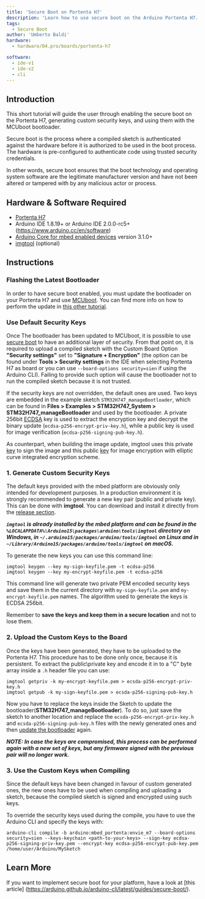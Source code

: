 ```yaml
---
title: 'Secure Boot on Portenta H7'
description: 'Learn how to use secure boot on the Arduino Portenta H7.'
tags: 
  - Secure Boot
author: 'Umberto Baldi'
hardware:
  - hardware/04.pro/boards/portenta-h7

software:
  - ide-v1
  - ide-v2
  - cli
---
```

## Introduction
This short tutorial will guide the user through enabling the secure boot on the Portenta H7, generating custom security keys, and using them with the MCUboot bootloader.

Secure boot is the process where a compiled sketch is authenticated against the hardware before it is authorized to be used in the boot process. The hardware is pre-configured to authenticate code using trusted security credentials.

In other words, secure boot ensures that the boot technology and operating system software are the legitimate manufacturer version and have not been altered or tampered with by any malicious actor or process.

## Hardware & Software Required
-   [Portenta H7](https://store.arduino.cc/portenta-h7)
-   Arduino IDE 1.8.19+  or Arduino IDE 2.0.0-rc5+ (https://www.arduino.cc/en/software)
-   [Arduino Core for mbed enabled devices](https://github.com/arduino/ArduinoCore-mbed) version 3.1.0+
-   [imgtool](https://github.com/arduino/imgtool-packing/releases/latest) (optional)

## Instructions

### Flashing the Latest Bootloader
In order to have secure boot enabled, you must update the bootloader on your Portenta H7 and use [MCUboot](https://www.mcuboot.com/). You can find more info on how to perform the update in [this other tutorial](https://docs.arduino.cc/tutorials/portenta-h7/updating-the-bootloader).

### Use Default Security Keys
Once The bootloader has been updated to MCUboot, it is possible to use [secure boot](https://www.keyfactor.com/blog/what-is-secure-boot-its-where-iot-security-starts/) to have an additional layer of security. From that point on, it is required to upload a compiled sketch with the Custom Board Option **"Security settings"** set to **"Signature + Encryption"** (the option can be found under **Tools > Security settings** in the IDE when selecting Portenta H7 as board or you can use `--board-options security=sien` if using the Arduino CLI). Failing to provide such option will cause the bootloader not to run the compiled sketch because it is not trusted.

If the security keys are not overridden, the default ones are used.
Two keys are embedded in the example sketch `STM32H747_manageBootloader`, which can be found in **Files > Examples > STM32H747_System > STM32H747_manageBootloader** and used by the bootloader.
A private 256bit [ECDSA](https://en.wikipedia.org/wiki/Elliptic_Curve_Digital_Signature_Algorithm) key is used to extract the encryption key and decrypt the binary update (`ecdsa-p256-encrypt-priv-key.h`), while a public key is used for image verification (`ecdsa-p256-signing-pub-key.h`).

As counterpart, when building the image update, imgtool uses this private [key](https://github.com/arduino/ArduinoCore-mbed/pull/447/files#diff-f43e4850d60c61854678f6f80c6ddc4b59e3e68ca7e71b02e5ed15288c9aadb4) to sign the image and this public [key](https://github.com/arduino/ArduinoCore-mbed/pull/447/files#diff-95bb7b27de14276896a2bec099dc5a498d5332616458c04263efc8d24810e6a6) for image encryption with elliptic curve integrated encryption scheme.

### 1. Generate Custom Security Keys
The default keys provided with the mbed platform are obviously only intended for development purposes. In a production environment it is strongly recommended to generate a new key pair (public and private key).
This can be done with **imgtool**. You can download and install it directly from the [release section](https://github.com/arduino/imgtool-packing/releases/latest).

***`imgtool` is already installed by the mbed platform and can be found in the `%LOCALAPPDATA%\Arduino15\packages\arduino\tools\imgtool` directory on Windows, in `~/.arduino15/packages/arduino/tools/imgtool` on Linux and in `~/Library/Arduino15/packages/arduino/tools/imgtool` on macOS.***

To generate the new keys you can use this command line:
```
imgtool keygen --key my-sign-keyfile.pem -t ecdsa-p256
imgtool keygen --key my-encrypt-keyfile.pem -t ecdsa-p256
```
This command line will generate two private PEM encoded security keys and save them in the current directory with `my-sign-keyfile.pem` and `my-encrypt-keyfile.pem` names. The algorithm used to generate the keys is ECDSA 256bit.

Remember to **save the keys and keep them in a secure location** and not to lose them.

### 2. Upload the Custom Keys to the Board
Once the keys have been generated, they have to be uploaded to the Portenta H7. This procedure has to be done only once, because it is persistent. To extract the public\private key and encode it in to a "C" byte array inside a `.h` header file you can use:
```
imgtool getpriv -k my-encrypt-keyfile.pem > ecsda-p256-encrypt-priv-key.h 
imgtool getpub -k my-sign-keyfile.pem > ecsda-p256-signing-pub-key.h
```

Now you have to replace the keys inside the Sketch to update the bootloader(**STM32H747_manageBootloader**).
To do so, just save the sketch to another location and replace the `ecsda-p256-encrypt-priv-key.h` and `ecsda-p256-signing-pub-key.h` files with the newly generated ones and then [update the bootloader](https://docs.arduino.cc/tutorials/portenta-h7/updating-the-bootloader) again.

***NOTE: In case the keys are compromised, this process can be performed again with a new set of keys, but any firmware signed with the previous pair will no longer work.***

### 3. Use the Custom Keys when Compiling
Since the default keys have been changed in favour of custom generated ones, the new ones have to be used when compiling and uploading a sketch, because the compiled sketch is signed and encrypted using such keys.

To override the security keys used during the compile, you have to use the Arduino CLI and specify the keys with:
```
arduino-cli compile -b arduino:mbed_portenta:envie_m7 --board-options security=sien --keys-keychain <path-to-your-keys> --sign-key ecdsa-p256-signing-priv-key.pem --encrypt-key ecdsa-p256-encrypt-pub-key.pem /home/user/Arduino/MySketch
```

## Learn More
If you want to implement secure boot for your platform, have a look at [this article] (https://arduino.github.io/arduino-cli/latest/guides/secure-boot/).
